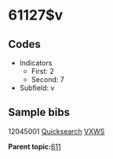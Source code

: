 # 61127$v

## Codes

-   Indicators
    -   First: 2
    -   Second: 7
-   Subfield: v

## Sample bibs

12045001 [Quicksearch](https://search.library.yale.edu/catalog/12045001) [VXWS](http://prodorbis.library.yale.edu:7014/vxws/GetHoldingsService?bibId=12045001)

**Parent topic:**[611](../../tags/611/611.md)

